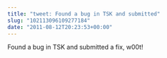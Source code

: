 ```yaml
---
title: "tweet: Found a bug in TSK and submitted"
slug: "102113096109277184"
date: "2011-08-12T20:23:53+00:00"
---
```

Found a bug in TSK and submitted a fix, w00t!